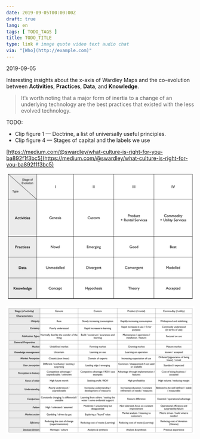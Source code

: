 ```yaml
---
date: 2019-09-05T00:00:00Z
draft: true
lang: en
tags: [ TODO_TAGS ]
title: TODO_TITLE
type: link # image quote video text audio chat
via: "[Who](http://example.com)"
---
```



2019-09-05

Interesting insights about the x-axis of Wardley Maps and the co-evolution between **Activities**, **Practices**, **Data**, and **Knowledge**. 

> It’s worth noting that a major form of inertia to a change of an underlying technology are the best practices that existed with the less evolved technology.

TODO: 
* Clip figure 1 — Doctrine, a list of universally useful principles.
* Clip figure 4 — Stages of capital and the labels we use

[https://medium.com/@swardley/what-culture-is-right-for-you-ba892f1f3bc5](https://medium.com/@swardley/what-culture-is-right-for-you-ba892f1f3bc5)

![2019-09-05](2019-09-05.jpeg)

![2019-09-05-1](2019-09-05-1.jpeg)

